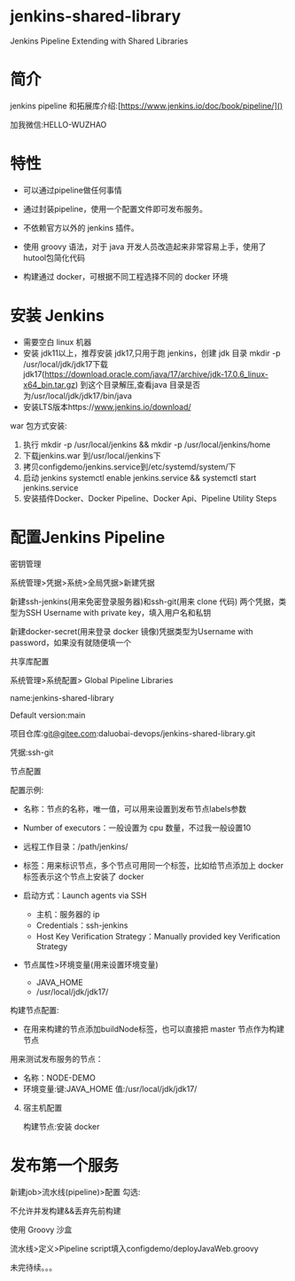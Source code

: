 # jenkins-shared-library
Jenkins Pipeline Extending with Shared Libraries 
# 简介
jenkins pipeline 和拓展库介绍:[https://www.jenkins.io/doc/book/pipeline/]()

加我微信:HELLO-WUZHAO

# 特性

- 可以通过pipeline做任何事情

- 通过封装pipeline，使用一个配置文件即可发布服务。

- 不依赖官方以外的 jenkins 插件。

- 使用 groovy 语法，对于 java 开发人员改造起来非常容易上手，使用了 hutool包简化代码
- 构建通过 docker，可根据不同工程选择不同的 docker 环境

# 安装 Jenkins

- 需要空白 linux 机器
- 安装 jdk11以上，推荐安装 jdk17,只用于跑 jenkins，创建 jdk 目录 mkdir -p /usr/local/jdk/jdk17下载 jdk17(https://download.oracle.com/java/17/archive/jdk-17.0.6_linux-x64_bin.tar.gz) 到这个目录解压,查看java 目录是否为/usr/local/jdk/jdk17/bin/java
- 安装LTS版本https://www.jenkins.io/download/

war 包方式安装:

1. 执行 mkdir -p /usr/local/jenkins && mkdir -p /usr/local/jenkins/home
2. 下载jenkins.war 到/usr/local/jenkins下
3. 拷贝configdemo/jenkins.service到/etc/systemd/system/下
4. 启动 jenkins systemctl enable jenkins.service && systemctl start jenkins.service
5. 安装插件Docker、Docker Pipeline、Docker Api、Pipeline Utility Steps

# 配置Jenkins Pipeline

密钥管理

系统管理>凭据>系统>全局凭据>新建凭据

新建ssh-jenkins(用来免密登录服务器)和ssh-git(用来 clone 代码) 两个凭据，类型为SSH Username with private key，填入用户名和私钥

新建docker-secret(用来登录 docker 镜像)凭据类型为Username with password，如果没有就随便填一个

共享库配置

系统管理>系统配置> Global Pipeline Libraries

name:jenkins-shared-library

Default version:main

项目仓库:git@gitee.com:daluobai-devops/jenkins-shared-library.git

凭据:ssh-git

节点配置

配置示例:

- 名称：节点的名称，唯一值，可以用来设置到发布节点labels参数

- Number of executors：一般设置为 cpu 数量，不过我一般设置10
- 远程工作目录：/path/jenkins/
- 标签：用来标识节点，多个节点可用同一个标签，比如给节点添加上 docker标签表示这个节点上安装了 docker
- 启动方式：Launch agents via SSH
  - 主机：服务器的 ip
  - Credentials：ssh-jenkins
  - Host Key Verification Strategy：Manually provided key Verification Strategy
- 节点属性>环境变量(用来设置环境变量)
  - JAVA_HOME
  - /usr/local/jdk/jdk17/

构建节点配置:

- 在用来构建的节点添加buildNode标签，也可以直接把 master 节点作为构建节点

用来测试发布服务的节点：

- 名称：NODE-DEMO
- 环境变量:键:JAVA_HOME 值:/usr/local/jdk/jdk17/

4. 宿主机配置

   构建节点:安装 docker

# 发布第一个服务

新建job>流水线(pipeline)>配置
勾选:

不允许并发构建&&丢弃先前构建

使用 Groovy 沙盒

流水线>定义>Pipeline script填入configdemo/deployJavaWeb.groovy



未完待续。。。
